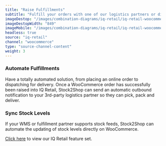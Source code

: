 ```yaml
---
title: "Raise Fulfillments"
subtitle: "Fulfill your orders with one of our logistics partners or directly in your WMS (Warehouse Management System)."
imageDestop: "/images/combination-diagrams/iq-retail/iq-retail-woocommerce-fulfillment.svg"
imageDestopWidth: "849"
imageMobile: "/images/combination-diagrams/iq-retail/iq-retail-woocommerce-fulfillment.svg"
headless: true
source: "iq-retail"
channel: "woocommerce"
type: "source-channel-content"
weight: 3
---
```


### Automate Fulfillments
Have a totally automated solution, from placing an online order to dispatching for delivery. Once a WooCommerce order has successfully been raised into IQ Retail, Stock2Shop can send an automatic outbound notification to your 3rd-party logistics partner so they can pick, pack and deliver.

### Sync Stock Levels
If your WMS or fulfillment partner supports stock feeds, Stock2Shop can automate the updating of stock levels directly on WooCommerce.

[Click here](/help/features/iq-retail/ "IQ Retail Features") to view our IQ Retail feature set.